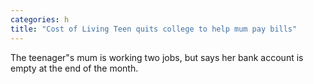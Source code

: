 ```yaml
---
categories: h
title: "Cost of Living Teen quits college to help mum pay bills"
---
```

The teenager"s mum is working two jobs, but says her bank account is empty at the end of the month.